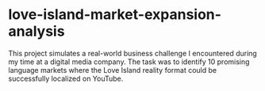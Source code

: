 # love-island-market-expansion-analysis
This project simulates a real-world business challenge I encountered during my time at a digital media company. The task was to identify 10 promising language markets where the Love Island reality format could be successfully localized on YouTube.
